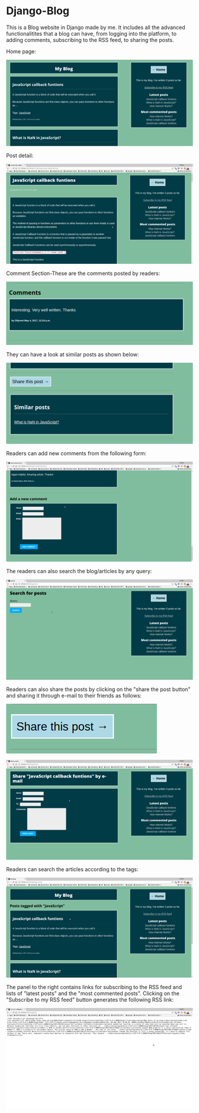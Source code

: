 # Django-Blog
This is a Blog website in Django made by me. It includes all the advanced functionalitites that a blog can have, from logging into the platform, to adding comments, subscribing to the RSS feed, to sharing the posts.

Home page:

![alt Home Page](https://github.com/yoshi2095/Django-Blog/blob/master/mysite/blog/static/images/home_page.png)

Post detail:

![alt Post Detail](https://github.com/yoshi2095/Django-Blog/blob/master/mysite/blog/static/images/post_detail.png)

Comment Section-These are the comments posted by readers:

![alt RSS feed](https://github.com/yoshi2095/Django-Blog/blob/master/mysite/blog/static/images/comment_section.png)

They can have a look at similar posts as shown below:

![alt Comment Section](https://github.com/yoshi2095/Django-Blog/blob/master/mysite/blog/static/images/share_similar.png)

Readers can add new comments from the following form:

![alt Comment Section](https://github.com/yoshi2095/Django-Blog/blob/master/mysite/blog/static/images/comment.png)

The readers can also search the blog/articles by any query:

![alt RSS feed](https://github.com/yoshi2095/Django-Blog/blob/master/mysite/blog/static/images/search.png)

Readers can also share the posts by clicking on the "share the post button" and sharing it through e-mail to their friends as follows:

![alt RSS feed](https://github.com/yoshi2095/Django-Blog/blob/master/mysite/blog/static/images/share_button.png)

![alt RSS feed](https://github.com/yoshi2095/Django-Blog/blob/master/mysite/blog/static/images/share.png)

Readers can search the articles according to the tags:

![alt RSS feed](https://github.com/yoshi2095/Django-Blog/blob/master/mysite/blog/static/images/tagged.png)

The panel to the right contains links for subscribing to the RSS feed and lists of "latest posts" and the "most commented posts".
Clicking on the "Subscribe to my RSS feed" button generates the following RSS link:

![alt RSS feed](https://github.com/yoshi2095/Django-Blog/blob/master/mysite/blog/static/images/rss.png)


